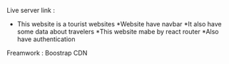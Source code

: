 Live server link : 
* This website is a tourist websites
*Website have navbar 
*It also have some data about travelers 
*This website mabe by react router
*Also have authentication

Freamwork : Boostrap CDN